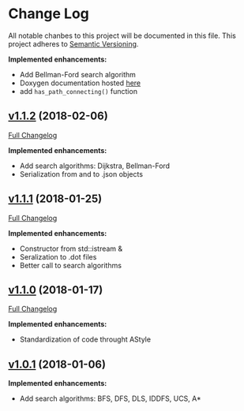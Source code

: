 # Change Log

All notable chanbes to this project will be documented in this file. This project adheres to [Semantic Versioning](https://semver.org/).

**Implemented enhancements:**
* Add Bellman-Ford search algorithm
* Doxygen documentation hosted [here](https://terae.github.io/graph/)
* add `has_path_connecting()` function

## [v1.1.2](https://github.com/terae/graph/releases/tag/v1.1.2) (2018-02-06)
[Full Changelog](https://github.com/terae/graph/compare/v1.1.1...v1.1.2)

**Implemented enhancements:**
* Add search algorithms: Dijkstra, Bellman-Ford
* Serialization from and to .json objects

## [v1.1.1](https://github.com/terae/graph/releases/tag/v1.1.1) (2018-01-25)
[Full Changelog](https://github.com/terae/graph/compare/v1.1.0...v1.1.1)

**Implemented enhancements:**
* Constructor from std::istream &
* Seralization to .dot files
* Better call to search algorithms

## [v1.1.0](https://github.com/terae/graph/releases/tag/v1.1.0) (2018-01-17)
[Full Changelog](https://github.com/terae/graph/compare/v1.0.1...v1.1.0)

**Implemented enhancements:**
* Standardization of code throught AStyle

## [v1.0.1](https://github.com/terae/graph/releases/tag/v1.0.1) (2018-01-06)

**Implemented enhancements:**
* Add search algorithms: BFS, DFS, DLS, IDDFS, UCS, A*
